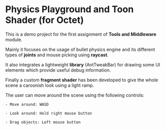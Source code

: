 # Physics Playground and Toon Shader (for Octet)

This is a demo project for the first assignment of **Tools and Middleware** module.

Mainly it focuses on the usage of bullet physics engine and its different types of **joints** and mouse picking using **raycast**.

It also integrates a lightweight **library** (AntTweakBar) for drawing some UI elements which provide useful debug information.

Finally a custom **fragment shader** has been developed to give the whole scene a caroonish look using a light ramp.

The user can move around the scene using the following controls:

	- Move around: WASD
	
	- Look around: Hold right mouse button
	
	- Drag objects: Left mouse button